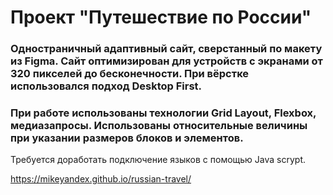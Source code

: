# Проект "Путешествие по России"

### Одностраничный адаптивный сайт, сверстанный по макету из Figma. Сайт оптимизирован для устройств с экранами от 320 пикселей до бесконечности. При вёрстке использовался подход Desktop First.

### При работе использованы технологии Grid Layout, Flexbox, медиазапросы. Использованы относительные величины при указании размеров блоков и элементов.

Требуется доработать подключение языков с помощью Java scrypt.


https://mikeyandex.github.io/russian-travel/

